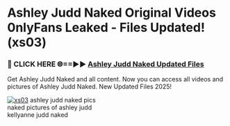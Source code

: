 # Ashley Judd Naked Original Videos 0nlyFans Leaked - Files Updated! (xs03)

<h3>🔴 CLICK HERE 🌐==►► <a href="https://tinyurl.com/yckcrads" rel="nofollow">Ashley Judd Naked Updated Files</a></h3>

Get Ashley Judd Naked and all content. Now you can access all videos and pictures of Ashley Judd Naked. New Updated Files 2025!

[![xs03](https://i.imgur.com/hpKpOFt.gif)](https://tinyurl.com/yckcrads)
ashley judd naked pics<br>
naked pictures of ashley judd<br>
kellyanne judd naked